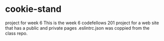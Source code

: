 # cookie-stand
project for week 6
This is the week 6 codefellows 201 project for a web site that has a public and private pages
.eslintrc.json was coppied from the class repo.

